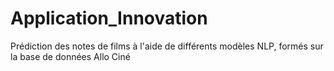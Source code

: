 # Application_Innovation
Prédiction des notes de films à l'aide de différents modèles NLP, formés sur la base de données Allo Ciné
